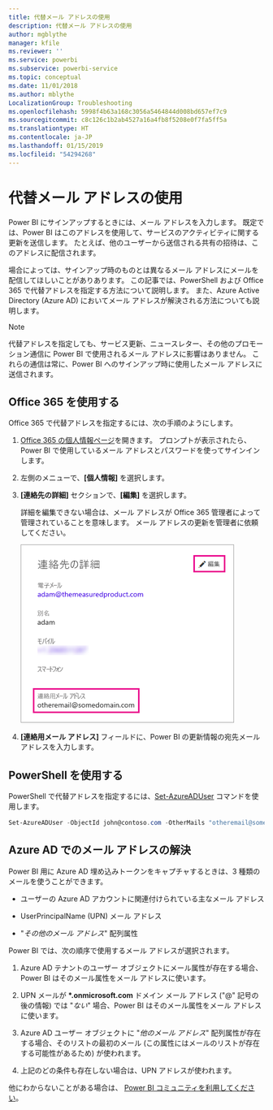 ```yaml
---
title: 代替メール アドレスの使用
description: 代替メール アドレスの使用
author: mgblythe
manager: kfile
ms.reviewer: ''
ms.service: powerbi
ms.subservice: powerbi-service
ms.topic: conceptual
ms.date: 11/01/2018
ms.author: mblythe
LocalizationGroup: Troubleshooting
ms.openlocfilehash: 5998f4b63a168c3056a5464844d008bd657ef7c9
ms.sourcegitcommit: c8c126c1b2ab4527a16a4fb8f5208e0f7fa5ff5a
ms.translationtype: HT
ms.contentlocale: ja-JP
ms.lasthandoff: 01/15/2019
ms.locfileid: "54294268"
---
```

# <a name="using-an-alternate-email-address"></a>代替メール アドレスの使用

Power BI にサインアップするときには、メール アドレスを入力します。 既定では、Power BI はこのアドレスを使用して、サービスのアクティビティに関する更新を送信します。 たとえば、他のユーザーから送信される共有の招待は、このアドレスに配信されます。

場合によっては、サインアップ時のものとは異なるメール アドレスにメールを配信してほしいことがありあります。 この記事では、PowerShell および Office 365 で代替アドレスを指定する方法について説明します。 また、Azure Active Directory (Azure AD) においてメール アドレスが解決される方法についても説明します。

> [!NOTE]
> 代替アドレスを指定しても、サービス更新、ニュースレター、その他のプロモーション通信に Power BI で使用されるメール アドレスに影響はありません。  これらの通信は常に、Power BI へのサインアップ時に使用したメール アドレスに送信されます。

## <a name="use-office-365"></a>Office 365 を使用する

Office 365 で代替アドレスを指定するには、次の手順のようにします。

1. [Office 365 の個人情報ページ](https://portal.office.com/account/#personalinfo)を開きます。 プロンプトが表示されたら、Power BI で使用しているメール アドレスとパスワードを使ってサインインします。

1. 左側のメニューで、**[個人情報]** を選択します。

1. **[連絡先の詳細]** セクションで、**[編集]** を選択します。

    詳細を編集できない場合は、メール アドレスが Office 365 管理者によって管理されていることを意味します。 メール アドレスの更新を管理者に依頼してください。

    ![連絡先の詳細](media/service-admin-alternate-email-address-for-power-bi/contact-details.png)

1. **[連絡用メール アドレス]** フィールドに、Power BI の更新情報の宛先メール アドレスを入力します。

## <a name="use-powershell"></a>PowerShell を使用する

PowerShell で代替アドレスを指定するには、[Set-AzureADUser](/powershell/module/azuread/set-azureaduser/) コマンドを使用します。

```powershell
Set-AzureADUser -ObjectId john@contoso.com -OtherMails "otheremail@somedomain.com"
```

## <a name="email-address-resolution-in-azure-ad"></a>Azure AD でのメール アドレスの解決

Power BI 用に Azure AD 埋め込みトークンをキャプチャするときは、3 種類のメールを使うことができます。

* ユーザーの Azure AD アカウントに関連付けられている主なメール アドレス

* UserPrincipalName (UPN) メール アドレス

* "*その他のメール アドレス*" 配列属性

Power BI では、次の順序で使用するメール アドレスが選択されます。

1. Azure AD テナントのユーザー オブジェクトにメール属性が存在する場合、Power BI はそのメール属性をメール アドレスに使います。

1. UPN メールが **\*.onmicrosoft.com** ドメイン メール アドレス ("\@" 記号の後の情報) では "*ない*" 場合、Power BI はそのメール属性をメール アドレスに使います。

1. Azure AD ユーザー オブジェクトに "*他のメール アドレス*" 配列属性が存在する場合、そのリストの最初のメール (この属性にはメールのリストが存在する可能性があるため) が使われます。

1. 上記のどの条件も存在しない場合は、UPN アドレスが使われます。

他にわからないことがある場合は、 [Power BI コミュニティを利用してください](http://community.powerbi.com/)。

